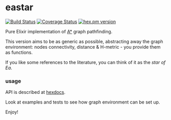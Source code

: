 eastar
======

[![Build Status](https://travis-ci.org/herenowcoder/eastar.svg)](https://travis-ci.org/herenowcoder/eastar)
[![Coverage Status](https://img.shields.io/coveralls/herenowcoder/eastar.svg)](https://coveralls.io/r/herenowcoder/eastar)
[![hex.pm version](https://img.shields.io/hexpm/v/eastar.svg)](https://hex.pm/packages/eastar)


Pure Elixir implementation of [A\*] graph pathfinding.

This version aims to be as generic as possible, abstracting away
the graph environment: nodes connectivity, distance & H-metric -
you provide them as functions.

If you like some references to the literature,
you can think of it as the *star of Ea*.

### usage

API is described at [hexdocs](http://hexdocs.pm/eastar/).

Look at examples and tests to see how graph environment can be set up.

Enjoy!

[A\*]:      http://en.wikipedia.org/wiki/A*_search_algorithm
